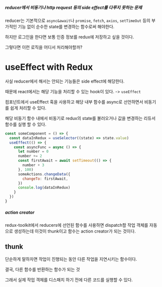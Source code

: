 ##### reducer에서 비동기나 http request 등의 side effect를 다루지 못하는 문제

reducer는 기본적으로 `async&await`나 `promise`, `fetch`, `axios`, `setTimeOut` 등의 부가적인 기능 없이 순수한 state를 변경하는 함수로써 해야한다.

하지만 로그인을 한다면 보통 인증 정보를 redux에 저장하고 싶을 것이다.

그렇다면 이런 로직을 어디서 처리해야할까?

# useEffect with Redux

사실 reducer에서 해서는 안되는 기능들은 side effect에 해당한다.

때문에 react에서는 해당 기능을 처리할 수 있는 hook이 있다. -> `useEffect`

컴포넌트에서 useEffect 훅을 사용하고 해당 내부 함수를 async로 선언하면서 비동기를 쉽게 처리할 수 있다.

해당 비동기 함수 내에서 비동기로 redux의 state를 불러오거나 값을 변경하는 리듀서 함수를 실행 할 수 있다.

```js
const someComponent = () => {
  const dataInRedux = useSelector((state) => state.value)
  useEffect(() => {
    const asyncFunc = async () => {
      let number = 0
      number += 2
      const firstAwait = await setTimeout(() => {
        number + 3
      }, 100)
      someActions.changeData({
        changeTo: firstAwait,
      })
      console.log(dataInRedux)
    }
  })
}
```

##### action creator

redux-toolkit에서 reducers에 선언된 함수를 사용하면 dispatch할 작업 객체를 자동으로 생성하는데 이것이 thunk이고 함수는 action creator가 되는 것이다.

## thunk

단순하게 말하자면 작업이 진행되는 동안 다른 작업을 지연시키는 함수이다.

결국, 다른 함수를 반환하는 함수가 되는 것

그래서 실제 작업 객체를 디스패치 하기 전에 다른 코드를 실행할 수 있다.
